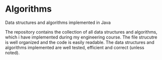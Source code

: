 # Algorithms
Data structures and algorithms implemented in Java

The repository contains the collection of all data structures and algorithms, which i have implemented during my engineering course. The file strucutre is well organized and the code is easily readable. The data structures and algorithms implemented are well tested, efficient and correct (unless noted).
